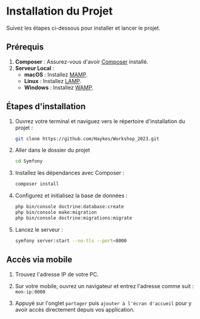 # Installation du Projet

Suivez les étapes ci-dessous pour installer et lancer le projet.

## Prérequis

1. **Composer** : Assurez-vous d'avoir [Composer](https://getcomposer.org/) installé.
2. **Serveur Local** :
   - **macOS** : Installez [MAMP](https://www.mamp.info/en/downloads/).
   - **Linux** : Installez [LAMP](https://howtoubuntu.org/how-to-install-lamp-on-ubuntu).
   - **Windows** : Installez [WAMP](http://www.wampserver.com/en/).

## Étapes d'installation

1. Ouvrez votre terminal et naviguez vers le répertoire d'installation du projet :
    ```bash
    git clone https://github.com/Haykes/Workshop_2023.git
    ```

2. Aller dans le dossier du projet
    ```bash
    cd Symfony
    ```

3. Installez les dépendances avec Composer :
    ```bash
    composer install
    ```

4. Configurez et initialisez la base de données :
    ```bash
    php bin/console doctrine:database:create
    php bin/console make:migration
    php bin/console doctrine:migrations:migrate
    ```

5. Lancez le serveur :
    ```bash
    symfony server:start --no-tls --port=8000
    ```

## Accès via mobile

1. Trouvez l'adresse IP de votre PC.

2. Sur votre mobile, ouvrez un navigateur et entrez l'adresse comme suit : `mon-ip:8000`

3. Appuyé sur l'onglet `partager` puis `ajouter à l'écran d'accueil` pour y avoir accès directement depuis vos application.